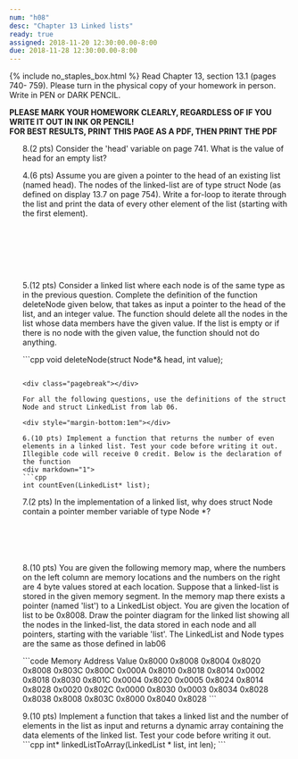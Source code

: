 ```yaml
---
num: "h08"
desc: "Chapter 13 Linked lists"
ready: true
assigned: 2018-11-20 12:30:00.00-8:00
due: 2018-11-28 12:30:00.00-8:00
---
```

{% include no_staples_box.html %}
Read  Chapter 13, section 13.1 (pages 740- 759). Please turn in the physical copy of your homework in person. Write in PEN or DARK PENCIL.

<b>PLEASE MARK YOUR HOMEWORK CLEARLY, REGARDLESS OF IF YOU WRITE IT OUT IN INK OR PENCIL!<br/>
FOR BEST RESULTS, PRINT THIS PAGE AS A PDF, THEN PRINT THE PDF</b>
<ol markdown="1">


8.(2 pts) Consider the 'head' variable on page 741. What is the value of head for an empty list?
<div style="margin-bottom:1em"></div>


4.(6 pts)  Assume you are given a pointer to the head of an existing list (named head). The nodes of the linked-list are of type struct Node (as defined on display 13.7 on page 754). Write a for-loop to iterate through the list and print the data of every other element of the list (starting with the first element).
<div style="margin-bottom:8em"></div>

5.(12 pts) Consider a linked list where each node is of the same type as in the previous question. Complete the definition of the function deleteNode given below, that takes as input a pointer to the head of the list, and an integer value. The function should delete all the nodes in the list whose data members have the given value. If the list is empty or if there is no node with the given value, the function should not do anything.
<div markdown="1">
```cpp
void deleteNode(struct Node*& head, int value);






















```

<div class="pagebreak"></div>

For all the following questions, use the definitions of the struct Node and struct LinkedList from lab 06.

<div style="margin-bottom:1em"></div>

6.(10 pts) Implement a function that returns the number of even elements in a linked list. Test your code before writing it out. Illegible code will receive 0 credit. Below is the declaration of the function
<div markdown="1">
```cpp
int countEven(LinkedList* list);
```

</div>
7.(2 pts) In the implementation of a linked list, why does struct Node contain a pointer member variable of type Node *?
<div style="margin-bottom:6em"></div>

<div class="pagebreak"></div>
8.(10 pts) You are given the following memory map, where the numbers on the left column are memory locations and the numbers on the right are 4 byte values stored at each location. Suppose that a linked-list is stored in the given memory segment. In the memory map there exists a pointer (named 'list') to a LinkedList object. You are given the location of list to be 0x8008. Draw the pointer diagram for the linked list showing all the nodes in the linked-list, the data stored in each node and all pointers, starting with the variable 'list'. The LinkedList and Node types are the same as those defined in lab06
<div style="margin-bottom:1em"></div>
<div markdown="1">
```code
Memory
Address  Value
0x8000  0x8008
0x8004  0x8020
0x8008  0x803C
0x800C  0x000A
0x8010  0x8018
0x8014  0x0002
0x8018  0x8030
0x801C  0x0004
0x8020  0x0005
0x8024  0x8014
0x8028  0x0020
0x802C  0x0000
0x8030  0x0003
0x8034  0x8028
0x8038  0x8008
0x803C  0x8000
0x8040  0x8028
```
</div>
<div style="margin-bottom:1em"></div>
9.(10 pts) Implement a function that takes a linked list and the number of elements in the list as input and returns a dynamic array containing the data elements of the linked list. Test your code before writing it out. 
<div markdown="1">
```cpp
int* linkedListToArray(LinkedList * list, int len);
```

</ol>
